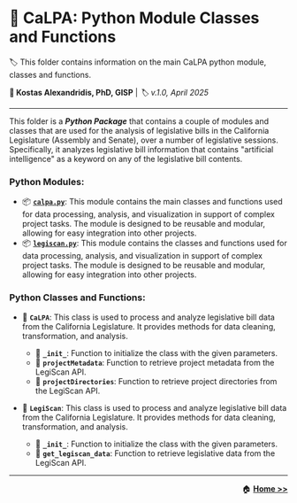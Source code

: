 # :open_file_folder: CaLPA: Python Module Classes and Functions

:label: This folder contains information on the main CaLPA python module, classes and functions.

**:bust_in_silhouette: Kostas Alexandridis, PhD, GISP** | *:label: v.1.0, April 2025*

----

This folder is a ***Python Package*** that contains a couple of modules and classes that are used for the analysis of legislative bills in the California Legislature (Assembly and Senate), over a number of legislative sessions. 
Specifically, it analyzes legislative bill information that contains "artificial intelligence" as a keyword on any of the legislative bill contents. 

### Python Modules:

- :package: [**`calpa.py`**](./calpa.py): This module contains the main classes and functions used for data processing, analysis, and visualization in support of complex project tasks. The module is designed to be reusable and modular, allowing for easy integration into other projects.
- :package: [**`legiscan.py`**](./legiscan.py): This module contains the classes and functions used for data processing, analysis, and visualization in support of complex project tasks. The module is designed to be reusable and modular, allowing for easy integration into other projects.

### Python Classes and Functions:

- :toolbox: **`CaLPA`**: This class is used to process and analyze legislative bill data from the California Legislature. It provides methods for data cleaning, transformation, and analysis.
  - :jigsaw: **`_init_`**: Function to initialize the class with the given parameters.
  - :jigsaw: **`projectMetadata`**: Function to retrieve project metadata from the LegiScan API.
  - :jigsaw: **`projectDirectories`**: Function to retrieve project directories from the LegiScan API.

- :toolbox: **`LegiScan`**: This class is used to process and analyze legislative bill data from the California Legislature. It provides methods for data cleaning, transformation, and analysis.
  - :jigsaw: **`_init_`**: Function to initialize the class with the given parameters.
  - :jigsaw: **`get_legiscan_data`**: Function to retrieve legislative data from the LegiScan API.



----

<div align="right">

:house: [**Home >>**](../)

</div>